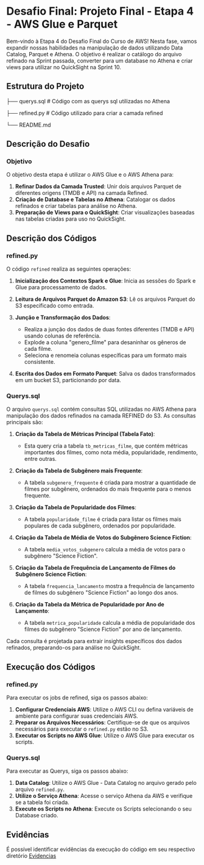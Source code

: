 # Desafio Final: Projeto Final - Etapa 4 - AWS Glue e Parquet

Bem-vindo à Etapa 4 do Desafio Final do Curso de AWS! Nesta fase, vamos expandir nossas habilidades na manipulação de dados utilizando Data Catalog, Parquet e Athena. O objetivo é realizar o catálogo do arquivo refinado na Sprint passada, converter para um database no Athena e criar views para utilizar no QuickSight na Sprint 10.

## Estrutura do Projeto

├── querys.sql    # Código com as querys sql utilizadas no Athena

├── refined.py    # Código utilizado para criar a camada refined

└── README.md


## Descrição do Desafio

### Objetivo

O objetivo desta etapa é utilizar o AWS Glue e o AWS Athena para:

1. **Refinar Dados da Camada Trusted**: Unir dois arquivos Parquet de diferentes origens (TMDB e API) na camada Refined.
2. **Criação de Database e Tabelas no Athena**: Catalogar os dados refinados e criar tabelas para análise no Athena.
3. **Preparação de Views para o QuickSight**: Criar visualizações baseadas nas tabelas criadas para uso no QuickSight.

## Descrição dos Códigos

### refined.py

O código `refined` realiza as seguintes operações:

1. **Inicialização dos Contextos Spark e Glue**: Inicia as sessões do Spark e Glue para processamento de dados.

2. **Leitura de Arquivos Parquet do Amazon S3**: Lê os arquivos Parquet do S3 especificado como entrada.

3. **Junção e Transformação dos Dados**:
   - Realiza a junção dos dados de duas fontes diferentes (TMDB e API) usando colunas de referência.
   - Explode a coluna "genero_filme" para desaninhar os gêneros de cada filme.
   - Seleciona e renomeia colunas específicas para um formato mais consistente.

4. **Escrita dos Dados em Formato Parquet**: Salva os dados transformados em um bucket S3, particionando por data.

### Querys.sql

O arquivo `querys.sql` contém consultas SQL utilizadas no AWS Athena para manipulação dos dados refinados na camada REFINED do S3. As consultas principais são:

1. **Criação da Tabela de Métricas Principal (Tabela Fato)**:
   - Esta query cria a tabela `tb_metricas_filme`, que contém métricas importantes dos filmes, como nota média, popularidade, rendimento, entre outras.

2. **Criação da Tabela de Subgênero mais Frequente**:
   - A tabela `subgenero_frequente` é criada para mostrar a quantidade de filmes por subgênero, ordenados do mais frequente para o menos frequente.

3. **Criação da Tabela de Popularidade dos Filmes**:
   - A tabela `popularidade_filme` é criada para listar os filmes mais populares de cada subgênero, ordenados por popularidade.

4. **Criação da Tabela de Média de Votos do Subgênero Science Fiction**:
   - A tabela `media_votos_subgenero` calcula a média de votos para o subgênero "Science Fiction".

5. **Criação da Tabela de Frequência de Lançamento de Filmes do Subgênero Science Fiction**:
   - A tabela `frequencia_lancamento` mostra a frequência de lançamento de filmes do subgênero "Science Fiction" ao longo dos anos.

6. **Criação da Tabela da Métrica de Popularidade por Ano de Lançamento**:
   - A tabela `metrica_popularidade` calcula a média de popularidade dos filmes do subgênero "Science Fiction" por ano de lançamento.

Cada consulta é projetada para extrair insights específicos dos dados refinados, preparando-os para análise no QuickSight.

## Execução dos Códigos

### refined.py

Para executar os jobs de refined, siga os passos abaixo:

1. **Configurar Credenciais AWS**: Utilize o AWS CLI ou defina variáveis de ambiente para configurar suas credenciais AWS.
2. **Preparar os Arquivos Necessários**: Certifique-se de que os arquivos necessários para executar o `refined.py` estão no S3.
3. **Executar os Scripts no AWS Glue**: Utilize o AWS Glue para executar os scripts.

### Querys.sql

Para executar as Querys, siga os passos abaixo:

1. **Data Catalog**: Utilize o AWS Glue - Data Catalog no arquivo gerado pelo arquivo `refined.py`.
2. **Utilize o Serviço Athena**: Acesse o serviço Athena da AWS e verifique se a tabela foi criada.
3. **Execute os Scripts no Athena**: Execute os Scripts selecionando o seu Database criado.

## Evidências

É possível identificar evidências da execução do código em seu respectivo diretório [Evidencias](../Evidencias)
